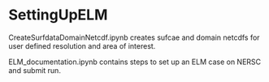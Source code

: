 # SettingUpELM

CreateSurfdataDomainNetcdf.ipynb creates sufcae and domain netcdfs for user defined resolution and area of interest.

ELM_documentation.ipynb contains steps to set up an ELM case on NERSC and submit run.
